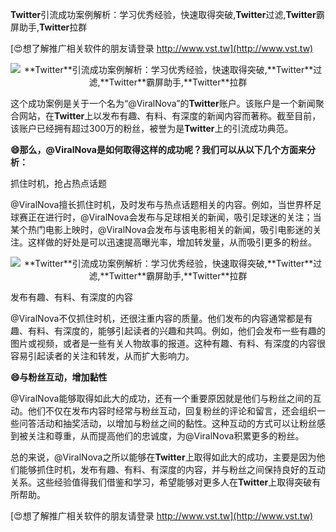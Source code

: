 **Twitter**引流成功案例解析：学习优秀经验，快速取得突破,**Twitter**过滤,**Twitter**霸屏助手,**Twitter**拉群

[😍想了解推广相关软件的朋友请登录 http://www.vst.tw](http://www.vst.tw)

 <center><img src="https://vst.tw/MP4/tuiguang/png/1.png" alt="**Twitter**引流成功案例解析：学习优秀经验，快速取得突破,**Twitter**过滤,**Twitter**霸屏助手,**Twitter**拉群"></center>

这个成功案例是关于一个名为“@ViralNova”的**Twitter**账户。该账户是一个新闻聚合网站，在**Twitter**上以发布有趣、有料、有深度的新闻内容而著称。截至目前，该账户已经拥有超过300万的粉丝，被誉为是**Twitter**上的引流成功典范。

**😄那么，@ViralNova是如何取得这样的成功呢？我们可以从以下几个方面来分析：**

抓住时机，抢占热点话题

@ViralNova擅长抓住时机，及时发布与热点话题相关的内容。例如，当世界杯足球赛正在进行时，@ViralNova会发布与足球相关的新闻，吸引足球迷的关注；当某个热门电影上映时，@ViralNova会发布与该电影相关的新闻，吸引电影迷的关注。这样做的好处是可以迅速提高曝光率，增加转发量，从而吸引更多的粉丝。

 <center><img src="https://vst.tw/MP4/tuiguang/png/3.png" alt="**Twitter**引流成功案例解析：学习优秀经验，快速取得突破,**Twitter**过滤,**Twitter**霸屏助手,**Twitter**拉群"></center>

发布有趣、有料、有深度的内容

@ViralNova不仅抓住时机，还很注重内容的质量。他们发布的内容通常都是有趣、有料、有深度的，能够引起读者的兴趣和共鸣。例如，他们会发布一些有趣的图片或视频，或者是一些有关人物故事的报道。这种有趣、有料、有深度的内容很容易引起读者的关注和转发，从而扩大影响力。

**😄与粉丝互动，增加黏性**

@ViralNova能够取得如此大的成功，还有一个重要原因就是他们与粉丝之间的互动。他们不仅在发布内容时经常与粉丝互动，回复粉丝的评论和留言，还会组织一些问答活动和抽奖活动，以增加与粉丝之间的黏性。这种互动的方式可以让粉丝感到被关注和尊重，从而提高他们的忠诚度，为@ViralNova积累更多的粉丝。

总的来说，@ViralNova之所以能够在**Twitter**上取得如此大的成功，主要是因为他们能够抓住时机，发布有趣、有料、有深度的内容，并与粉丝之间保持良好的互动关系。这些经验值得我们借鉴和学习，希望能够对更多人在**Twitter**上取得突破有所帮助。

[😍想了解推广相关软件的朋友请登录 http://www.vst.tw](http://www.vst.tw)



